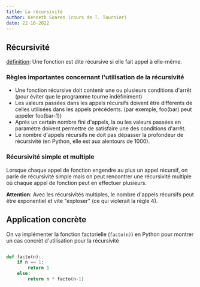 ```yaml
---
title: La récursivité
author: Kenneth Soares (cours de T. Tournier)
date: 22-10-2022
---
```


## Récursivité

<u>définition</u>: Une fonction est dite récursive si elle fait appel à elle-même.


### Règles importantes concernant l'utilisation de la récursivité
* Une fonction récursive doit contenir une ou plusieurs conditions d'arrêt
(pour éviter que le programme tourne indéfiniment)
* Les valeurs passées dans les appels récursifs doivent être différents de celles
utilisées dans les appels précédents. (par exemple, foo(bar) peut appeler foo(bar-1))
* Après un certain nombre fini d'appels, la ou les valeurs passées en paramètre doivent
permettre de satisfaire une des conditions d'arrêt.
* Le nombre d'appels récursifs ne doit pas dépasser la profondeur de récursivité
(en Python, elle est aux alentours de 1000).

### Récursivité simple et multiple

Lorsque chaque appel de fonction engendre au plus un appel récursif, on parle
de récursivité simple mais on peut rencontrer une récursivité multiple où chaque
appel de fonction peut en effectuer plusieurs.

**Attention**: Avec les récursivités multiples, le nombre d'appels récursifs
peut être exponentiel et vite "exploser" (ce qui violerait la règle 4).


## Application concrète

On va implémenter la fonction factorielle (`facto(n)`) en Python pour montrer
un cas concrèt d'utilisation pour la récursivité

```python

def facto(n):
    if n == 1:
        return 1
    else:
        return n * facto(n-1)
```

